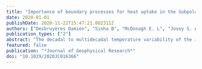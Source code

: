 ```yaml
---
title: "Importance of boundary processes for heat uptake in the Subpolar North Atlantic"
date: 2020-01-01
publishDate: 2020-11-22T15:47:21.082311Z
authors: ["Desbruyères Damien", "Sinha B", "McDonagh E. L", "Josey S. A", "Holliday N. P", "Smeed D. A", "New A. L", "Megann A", "Moat B. I"]
publication_types: ["2"]
abstract: "The decadal to multidecadal temperature variability of the intermediate (700–2,000 m) North Atlantic Subpolar Gyre (SPG) significantly imprints the global pattern of ocean heat uptake. Here, the origins and dominant pathways of this variability are investigated with an ocean analysis product (EN4), an ocean state estimate (ECCOv4), and idealized modeling approaches. Sustained increases and decreases of intermediate temperature in the SPG correlate with long‐lasting warm and cold states of the upper ocean with the largest anomalous vertical heat exchanges confined to the vicinity of continental boundaries and strong ocean currents. In particular, vertical diffusive processes along the boundaries of the Labrador, Irminger, and Newfoundland basins are important drivers of the recent intermediate depth warming trend observed during 1996–2014. The overall effect of those processes is captured by a one‐dimensional diffusive model with appropriate boundary‐like parametrization and demonstrated through the boundary‐focused downward propagation of a passive tracer in a 3‐D numerical simulation. Our results imply that the slow and quasi‐periodic ventilation of intermediate thermohaline properties and associated heat uptake in the SPG are not strictly driven by convection‐restratification events in the open seas but also receives a key contribution from boundary sinking and mixing. Increased skill for modeling and predicting intermediate‐depth ocean properties in the North Atlantic will hence require the appropriate representation of surface‐deep dynamical connections within the boundary currents encircling Greenland and Newfoundland."
featured: false
publication: "*Journal of Geophysical Research*"
doi: "10.1029/2020JC016366"
---
```

